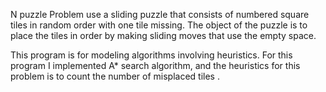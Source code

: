 N puzzle Problem use a sliding puzzle that consists of numbered square tiles in random order with one tile missing. The object of the puzzle is to place the tiles in order by making sliding moves that use the empty space.

This program is  for modeling algorithms involving heuristics. For this program I implemented A* search algorithm, and the heuristics for this problem is to count the number of misplaced tiles . 
